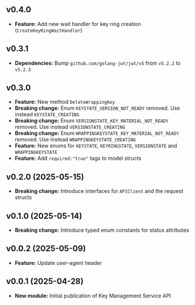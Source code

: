 ## v0.4.0
- **Feature:** Add new wait handler for key ring creation (`CreateKeyRingWaitHandler`)

## v0.3.1
  - **Dependencies:** Bump `github.com/golang-jwt/jwt/v5` from `v5.2.2` to `v5.2.3`

## v0.3.0
- **Feature:** New method `DeleteWrappingKey`
- **Breaking change:** Enum `KEYSTATE_VERSION_NOT_READY` removed. Use instead `KEYSTATE_CREATING`
- **Breaking change:** Enum `VERSIONSTATE_KEY_MATERIAL_NOT_READY` removed. Use instead `VERSIONSTATE_CREATING`
- **Breaking change:** Enum `WRAPPINGKEYSTATE_KEY_MATERIAL_NOT_READY` removed. Use instead `WRAPPINGKEYSTATE_CREATING`
- **Feature:** New enums for `KEYSTATE`, `KEYRINGSTATE`, `VERSIONSTATE` and `WRAPPINGKEYSTATE`
- **Feature:** Add `required:"true"` tags to model structs

## v0.2.0 (2025-05-15)
- **Breaking change:** Introduce interfaces for `APIClient` and the request structs

## v0.1.0 (2025-05-14)
- **Breaking change:** Introduce typed enum constants for status attributes

## v0.0.2 (2025-05-09)
- **Feature:** Update user-agent header

## v0.0.1 (2025-04-28)
- **New module:** Initial publication of Key Management Service API
